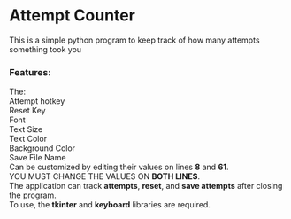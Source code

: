 <h1>Attempt Counter</h1>
<p>This is a simple python program to keep track of how many attempts something took you</p>
<h3>Features:</h3>
<p>The:<br>
Attempt hotkey<br>
Reset Key<br>
Font<br>
Text Size<br>
Text Color<br>
Background Color<br>
Save File Name<br>
Can be customized by editing their values on lines <b>8</b> and <b>61</b>.<br>YOU MUST CHANGE THE VALUES ON <b>BOTH LINES</b>.<br>
The application can track <b>attempts</b>, <b>reset</b>, and <b>save attempts</b> after closing the program.<br>
To use, the <b>tkinter</b> and <b>keyboard</b> libraries are required.</p>
